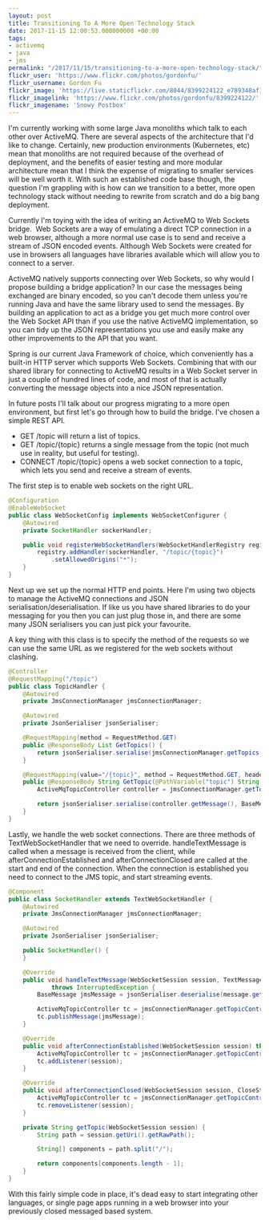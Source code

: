 ```yaml
---
layout: post
title: Transitioning To A More Open Technology Stack
date: 2017-11-15 12:00:53.000000000 +00:00
tags:
- activemq
- java
- jms
permalink: "/2017/11/15/transitioning-to-a-more-open-technology-stack/"
flickr_user: 'https://www.flickr.com/photos/gordonfu/'
flickr_username: Gordon Fu
flickr_image: 'https://live.staticflickr.com/8044/8399224122_e789348af1_w.jpg'
flickr_imagelink: 'https://www.flickr.com/photos/gordonfu/8399224122/'
flickr_imagename: 'Snowy Postbox'
---
```

I'm currently working with some large Java monoliths which talk to each other over ActiveMQ. There are several
aspects of the architecture that I'd like to change. Certainly, new production environments (Kubernetes, etc)
mean that monoliths are not required because of the overhead of deployment, and the benefits of easier testing
and more modular architecture mean that I think the expense of migrating to smaller services will be well
worth it. With such an established code base though, the question I'm grappling with is how can we transition
to a better, more open technology stack without needing to rewrite from scratch and do a big bang deployment.

Currently I'm toying with the idea of writing an ActiveMQ to Web Sockets bridge.  Web Sockets are a way of
emulating a direct TCP connection in a web browser, although a more normal use case is to send and receive a
stream of JSON encoded events. Although Web Sockets were created for use in browsers all languages have
libraries available which will allow you to connect to a server.

ActiveMQ natively supports connecting over Web Sockets, so why would I propose building a bridge application?
In our case the messages being exchanged are binary encoded, so you can't decode them unless you're running
Java and have the same library used to send the messages. By building an application to act as a bridge you
get much more control over the Web Socket API than if you use the native ActiveMQ implementation, so you can
tidy up the JSON representations you use and easily make any other improvements to the API that you want.

Spring is our current Java Framework of choice, which conveniently has a built-in HTTP server which supports
Web Sockets. Combining that with our shared library for connecting to ActiveMQ results in a Web Socket server
in just a couple of hundred lines of code, and most of that is actually converting the message objects into a
nice JSON representation.

In future posts I'll talk about our progress migrating to a more open environment, but first let's go through
how to build the bridge. I've chosen a simple REST API.

* GET /topic will return a list of topics.
* GET /topic/{topic} returns a single message from the topic (not much use in reality, but useful for testing).
* CONNECT /topic/{topic} opens a web socket connection to a topic, which lets you send and receive a stream of events.

The first step is to enable web sockets on the right URL.

```java
@Configuration
@EnableWebSocket
public class WebSocketConfig implements WebSocketConfigurer {
    @Autowired
    private SocketHandler sockerHandler;

    public void registerWebSocketHandlers(WebSocketHandlerRegistry registry) {
        registry.addHandler(sockerHandler, "/topic/{topic}")
            .setAllowedOrigins("*");
    }
}
```

Next up we set up the normal HTTP end points. Here I'm using two objects to manage the ActiveMQ connections
and JSON serialisation/deserialisation. If like us you have shared libraries to do your messaging for you then
you can just plug those in, and there are some many JSON serialisers you can just pick your favourite.

A key thing with this class is to specify the method of the requests so we can use the same URL as we
registered for the web sockets without clashing.

```java
@Controller
@RequestMapping("/topic")
public class TopicHandler {
    @Autowired
    private JmsConnectionManager jmsConnectionManager;

    @Autowired
    private JsonSerialiser jsonSerialiser;

    @RequestMapping(method = RequestMethod.GET)
    public @ResponseBody List GetTopics() {
        return jsonSerialiser.serialise(jmsConnectionManager.getTopics());
    }

    @RequestMapping(value="/{topic}", method = RequestMethod.GET, headers = "Connection!=Upgrade")
    public @ResponseBody String GetTopic(@PathVariable("topic") String topic) {
        ActiveMqTopicController controller = jmsConnectionManager.getTopicController(topic);

        return jsonSerialiser.serialise(controller.getMessage(), BaseMessage.class);
    }
}
```

Lastly, we handle the web socket connections. There are three methods of TextWebSocketHandler that we need to
override. handleTextMessage is called when a message is received from the client, while
afterConnectionEstablished and afterConnectionClosed are called at the start and end of the connection. When
the connection is established you need to connect to the JMS topic, and start streaming events.

```java
@Component
public class SocketHandler extends TextWebSocketHandler {
    @Autowired
    private JmsConnectionManager jmsConnectionManager;

    @Autowired
    private JsonSerialiser jsonSerialiser;

    public SocketHandler() {
    }

    @Override
    public void handleTextMessage(WebSocketSession session, TextMessage message)
            throws InterruptedException {
        BaseMessage jmsMessage = jsonSerialiser.deserialise(message.getPayload(), BaseMessage.class);

        ActiveMqTopicController tc = jmsConnectionManager.getTopicController(getTopic(session));
        tc.publishMessage(jmsMessage);
    }

    @Override
    public void afterConnectionEstablished(WebSocketSession session) throws Exception {
        ActiveMqTopicController tc = jmsConnectionManager.getTopicController(getTopic(session));
        tc.addListener(session);
    }

    @Override
    public void afterConnectionClosed(WebSocketSession session, CloseStatus closeStatus) {
        ActiveMqTopicController tc = jmsConnectionManager.getTopicController(getTopic(session));
        tc.removeListener(session);
    }

    private String getTopic(WebSocketSession session) {
        String path = session.getUri().getRawPath();

        String[] components = path.split("/");

        return components[components.length - 1];
    }
}
```

With this fairly simple code in place, it's dead easy to start integrating other languages, or single page
apps running in a web browser into your previously closed messaged based system.
